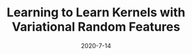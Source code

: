 ---
title: "Learning to Learn Kernels with Variational Random Features"
collection: publications
permalink: /publication/2020-7-14-paper-title-number-1
date: 2020-7-14
venue: 'Xiantong Zhen*, <b>Haoliang Sun</b>*, Yingjun Du*, Jun Xu, Yilong Yin, Ling Shao, Cees Snoek. International Conference on Machine Learning, (ICML)'
paperurl: 'https://github.com/Yingjun-Du/MetaVRF'
---